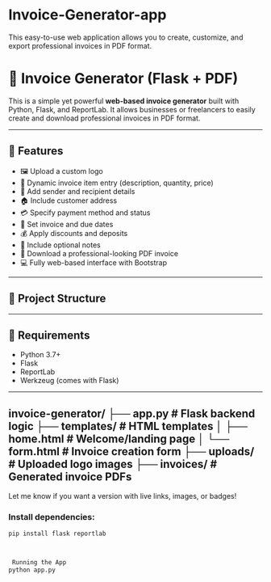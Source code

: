 # Invoice-Generator-app
This easy-to-use web application allows you to create, customize, and export professional invoices in PDF format.
# 🧾  Invoice Generator (Flask + PDF)

This is a simple yet powerful **web-based invoice generator** built with Python, Flask, and ReportLab. It allows businesses or freelancers to easily create and download professional invoices in PDF format.

---

## 🚀 Features

- 🖼️ Upload a custom logo
- 🧾 Dynamic invoice item entry (description, quantity, price)
- 💬 Add sender and recipient details
- 🏠 Include customer address
- 💳 Specify payment method and status
- 📅 Set invoice and due dates
- 💰 Apply discounts and deposits
- 📝 Include optional notes
- 📄 Download a professional-looking PDF invoice
- 💻 Fully web-based interface with Bootstrap

---

## 📁 Project Structure




---

## 🔧 Requirements

- Python 3.7+
- Flask
- ReportLab
- Werkzeug (comes with Flask)
---
invoice-generator/
├── app.py                  # Flask backend logic
├── templates/              # HTML templates
│   ├── home.html           # Welcome/landing page
│   └── form.html           # Invoice creation form
├── uploads/                # Uploaded logo images
├── invoices/               # Generated invoice PDFs
---

Let me know if you want a version with live links, images, or badges!
### Install dependencies:
```bash
pip install flask reportlab



 Running the App
python app.py


